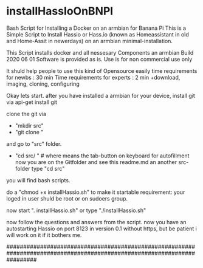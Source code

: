 # installHassIoOnBNPI
Bash Script for Installing a Docker on an armbian for Banana Pi
This is a Simple Script to Install Hassio or Hass.io (known as Homeassistant in old and Home-Assit in newerdays) on 
an armbian minimal-installation.

This Script installs docker and all nessesary Components an armbian Build 2020 06 01 
Software is provided as is.
Use is for non commercial use only

It shuld help people to use this kind of Opensource easily
time requirements for newbs   : 30 min
Time requirements for experts : 2 min +download, imaging, cloning, configuring


Okay lets start.
after you have installed a armbian for your device,
install git via api-get install git

clone the git via 
* "mkdir src"
* "git clone <latest version from the button above>"

and go to "src" folder.
* "cd src/<tab><tab> " # where <Tab> means the tab-button on keyboard for autofillment
  now you are on the Gitfolder and see this readme.md an another src-folder
  type "cd src"
  
you will find bash scripts.


do a "chmod +x installHassio.sh" to make it startable
requirement: your loged in user shuld be root or on sudoers group.

now start ". installHassio.sh"
or type "./installHassio.sh"

now follow the questions and answers from the script. now you have an autostarting Hassio on port 8123
in version 0.1 without https, but be patient i will work on it if it bothers me.

#########################################################################################################################

